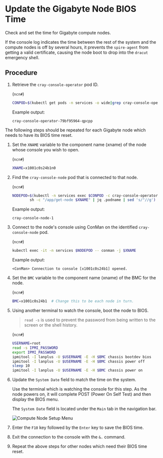 # Update the Gigabyte Node BIOS Time

Check and set the time for Gigabyte compute nodes.

If the console log indicates the time between the rest of the system and the compute nodes is off by several hours, it prevents the `spire-agent` from getting a valid certificate,
causing the node boot to drop into the `dracut` emergency shell.

## Procedure

1. Retrieve the `cray-console-operator` pod ID.

    (`ncn#`)
    ```bash
    CONPOD=$(kubectl get pods -n services -o wide|grep cray-console-operator|awk '{print $1}'); echo $CONPOD
    ```

    Example output:

    ```text
    cray-console-operator-79bf95964-qpcpp
    ```

The following steps should be repeated for each Gigabyte node which needs to have its BIOS time reset.

1. Set the `XNAME` variable to the component name (xname) of the node whose console you wish to open.

    (`ncn#`)
    ```bash
    XNAME=x1001c0s24b1n0
    ```

1. Find the `cray-console-node` pod that is connected to that node.

    (`ncn#`)
    ```bash
    NODEPOD=$(kubectl -n services exec $CONPOD -c cray-console-operator -- \
            sh -c "/app/get-node $XNAME" | jq .podname | sed 's/"//g') ; echo $NODEPOD
    ```

    Example output:

    ```text
    cray-console-node-1
    ```

1. Connect to the node's console using ConMan on the identified `cray-console-node` pod.

    (`ncn#`)
    ```bash
    kubectl exec -it -n services $NODEPOD -- conman -j $XNAME
    ```

    Example output:

    ```text
    <ConMan> Connection to console [x1001c0s24b1] opened.
    ```

1. Set the `BMC` variable to the component name (xname) of the BMC for the node.

   (`ncn#`)
   ```bash
   BMC=x1001c0s24b1  # Change this to be each node in turn.
   ```

1. Using another terminal to watch the console, boot the node to BIOS.

   > `read -s` is used to prevent the password from being written to the screen or the shell history.

   (`ncn#`)
   ```bash
   USERNAME=root
   read -s IPMI_PASSWORD
   export IPMI_PASSWORD
   ipmitool -I lanplus -U $USERNAME -E -H $BMC chassis bootdev bios
   ipmitool -I lanplus -U $USERNAME -E -H $BMC chassis power off
   sleep 10
   ipmitool -I lanplus -U $USERNAME -E -H $BMC chassis power on
   ```

1. Update the `System Date` field to match the time on the system.

   Use the terminal which is watching the console for this step.
   As the node powers on, it will complete POST (Power On Self Test) and then display the BIOS menu.

   The `System Date` field is located under the `Main` tab in the navigation bar.

   ![Compute Node Setup Menu](../../img/operations/CN_Setup_Menu.png)

1. Enter the `F10` key followed by the `Enter` key to save the BIOS time.

1. Exit the connection to the console with the `&.` command.

1. Repeat the above steps for other nodes which need their BIOS time reset.
